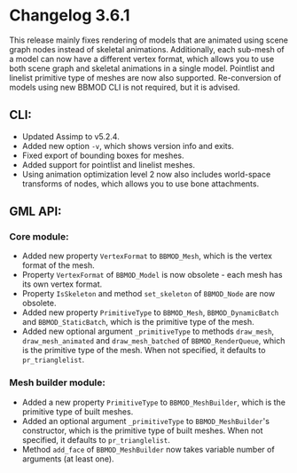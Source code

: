 # Changelog 3.6.1
This release mainly fixes rendering of models that are animated using scene graph nodes instead of skeletal animations. Additionally, each sub-mesh of a model can now have a different vertex format, which allows you to use both scene graph and skeletal animations in a single model. Pointlist and linelist primitive type of meshes are now also supported. Re-conversion of models using new BBMOD CLI is not required, but it is advised.

## CLI:
* Updated Assimp to v5.2.4.
* Added new option `-v`, which shows version info and exits.
* Fixed export of bounding boxes for meshes.
* Added support for pointlist and linelist meshes.
* Using animation optimization level 2 now also includes world-space transforms of nodes, which allows you to use bone attachments.

## GML API:
### Core module:
* Added new property `VertexFormat` to `BBMOD_Mesh`, which is the vertex format of the mesh.
* Property `VertexFormat` of `BBMOD_Model` is now obsolete - each mesh has its own vertex format.
* Property `IsSkeleton` and method `set_skeleton` of `BBMOD_Node` are now obsolete.
* Added new property `PrimitiveType` to `BBMOD_Mesh`, `BBMOD_DynamicBatch` and `BBMOD_StaticBatch`, which is the primitive type of the mesh.
* Added new optional argument `_primitiveType` to methods `draw_mesh`, `draw_mesh_animated` and `draw_mesh_batched` of `BBMOD_RenderQueue`, which is the primitive type of the mesh. When not specified, it defaults to `pr_trianglelist`.

### Mesh builder module:
* Added a new property `PrimitiveType` to `BBMOD_MeshBuilder`, which is the primitive type of built meshes.
* Added an optional argument `_primitiveType` to `BBMOD_MeshBuilder`'s constructor, which is the primitive type of built meshes. When not specified, it defaults to `pr_trianglelist`.
* Method `add_face` of `BBMOD_MeshBuilder` now takes variable number of arguments (at least one).

